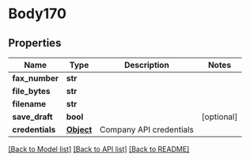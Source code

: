 # Body170

## Properties
Name | Type | Description | Notes
------------ | ------------- | ------------- | -------------
**fax_number** | **str** |  | 
**file_bytes** | **str** |  | 
**filename** | **str** |  | 
**save_draft** | **bool** |  | [optional] 
**credentials** | [**Object**](Object.md) | Company API credentials | 

[[Back to Model list]](../README.md#documentation-for-models) [[Back to API list]](../README.md#documentation-for-api-endpoints) [[Back to README]](../README.md)

